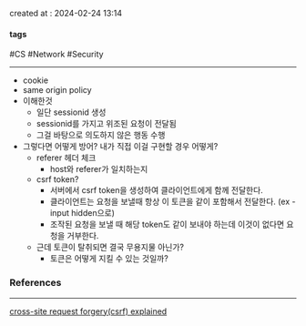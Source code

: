 created at : 2024-02-24 13:14

#### tags

#CS #Network #Security

--- 

- cookie
- same origin policy
- 이해한것
	- 일단 sessionid 생성
	- sessionid를 가지고 위조된 요청이 전달됨
	- 그걸 바탕으로 의도하지 않은 행동 수행
- 그렇다면 어떻게 방어? 내가 직접 이걸 구현할 경우 어떻게?
	- referer 헤더 체크
		- host와 referer가 일치하는지
	- csrf token?
		- 서버에서 csrf token을 생성하여 클라이언트에게 함께 전달한다.
		- 클라이언트는 요청을 보낼때 항상 이 토큰을 같이 포함해서 전달한다. (ex - input hidden으로)
		- 조작된 요청을 보낼 때 해당 token도 같이 보내야 하는데 이것이 없다면 요청을 거부한다.
	 - 근데 토큰이 탈취되면 결국 무용지물 아닌가?
		 - 토큰은 어떻게 지킬 수 있는 것일까?

### References
---
[cross-site request forgery(csrf) explained](https://www.youtube.com/watch?v=eWEgUcHPle0)
